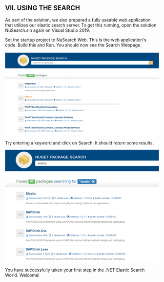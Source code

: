 ## VII. USING THE SEARCH
As part of the solution, we also prepared a fully useable web application that utilizes our elastic search server. To get this running, open the solution NuSearch.sln again on Visual Studio 2019.

Set the startup project to NuSearch.Web. This is the web application's code. Build this and Run. You should now see the Search Webpage.

![image: search-page.png](../Images/search-page.png)

Try entering a keyword and click on Search. It should return some results.

![image: results-with-query-score.png](../Images/results-with-query-score.png)

You have successfully taken your first step in the .NET Elastic Search World. Welcome!